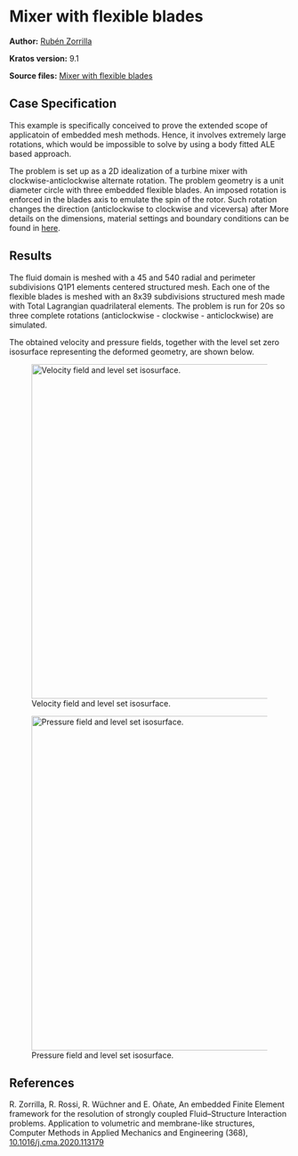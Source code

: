 # Mixer with flexible blades

**Author:** [Rubén Zorrilla](https://github.com/rubenzorrilla)

**Kratos version:** 9.1

**Source files:** [Mixer with flexible blades](https://github.com/KratosMultiphysics/Examples/tree/master/fluid_structure_interaction/validation/embedded_fsi_mixer_Y/source)

## Case Specification
This example is specifically conceived to prove the extended scope of applicatoin of embedded mesh methods. Hence, it involves extremely large rotations, which would be impossible to solve by using a body fitted ALE based approach.

The problem is set up as a 2D idealization of a turbine mixer with clockwise-anticlockwise alternate rotation. The problem geometry is a unit diameter circle with three embedded flexible blades. An imposed rotation is enforced in the blades axis to emulate the spin of the rotor. Such rotation changes the direction (anticlockwise to clockwise and viceversa) after More details on the dimensions, material settings and boundary conditions can be found in [here](https://doi.org/10.1016/j.cma.2020.113179).

## Results
The fluid domain is meshed with a 45 and 540 radial and perimeter subdivisions Q1P1 elements centered structured mesh. Each one of the flexible blades is meshed with an 8x39 subdivisions structured mesh made with Total Lagrangian quadrilateral elements. The problem is run for 20s so three complete rotations (anticlockwise - clockwise - anticlockwise) are simulated.

The obtained velocity and pressure fields, together with the level set zero isosurface representing the deformed geometry, are shown below.

<p align="center">
<figure>
  <img src="data/embedded_fsi_mixer_Y_v.gif" alt="Velocity field and level set isosurface." style="width: 600px;"/>
  <figcaption>Velocity field and level set isosurface.</figcaption>
</figure>
</p>

<p align="center">
<figure>
  <img src="data/embedded_fsi_mixer_Y_p.gif" alt="Pressure field and level set isosurface." style="width: 600px;"/>
  <figcaption>Pressure field and level set isosurface.</figcaption>
</figure>
</p>

## References
R. Zorrilla, R. Rossi, R. Wüchner and E. Oñate, An embedded Finite Element framework for the resolution of strongly coupled Fluid–Structure Interaction problems. Application to volumetric and membrane-like structures, Computer Methods in Applied Mechanics and Engineering (368), [10.1016/j.cma.2020.113179](https://doi.org/10.1016/j.cma.2020.113179)
